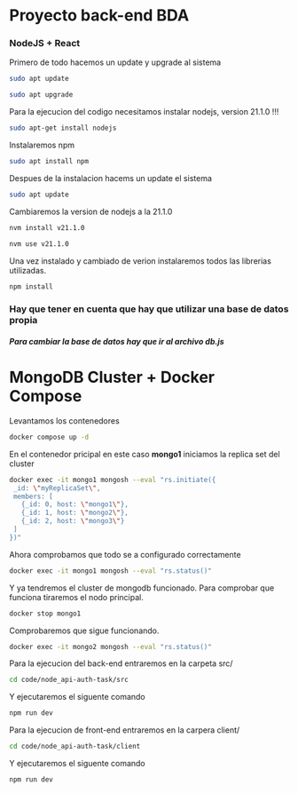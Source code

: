 # Proyecto back-end BDA
### NodeJS + React

Primero de todo hacemos un update y upgrade al sistema
```bash 
sudo apt update
```
```bash  
sudo apt upgrade
```

Para la ejecucion del codigo necesitamos instalar nodejs, version 21.1.0 !!!

```bash  
sudo apt-get install nodejs
```

Instalaremos npm

```bash  
sudo apt install npm
```

Despues de la instalacion hacems un update el sistema

```bash  
sudo apt update
```

Cambiaremos la version de nodejs a la 21.1.0

```bash  
nvm install v21.1.0
```

```bash  
nvm use v21.1.0
```

Una vez instalado y cambiado de verion instalaremos todos las librerias utilizadas.

```bash 
npm install
```

### Hay que tener en cuenta que hay que utilizar una base de datos propia
##### Para cambiar la base de datos hay que ir al archivo db.js

# MongoDB Cluster + Docker Compose

Levantamos los contenedores
```bash
docker compose up -d
```

En el contenedor pricipal en este caso <strong>mongo1</strong> iniciamos la replica set del cluster
```bash
docker exec -it mongo1 mongosh --eval "rs.initiate({
 _id: \"myReplicaSet\",
 members: [
   {_id: 0, host: \"mongo1\"},
   {_id: 1, host: \"mongo2\"},
   {_id: 2, host: \"mongo3\"}
 ]
})"
```

Ahora comprobamos que todo se a configurado correctamente 
```bash
docker exec -it mongo1 mongosh --eval "rs.status()"
```

Y ya tendremos el cluster de mongodb funcionado. Para comprobar que funciona tiraremos el nodo principal.
```bash
docker stop mongo1
```

Comprobaremos que sigue funcionando.
```bash
docker exec -it mongo2 mongosh --eval "rs.status()"
```

Para la ejecucion del back-end entraremos en la carpeta src/ 

```bash  
cd code/node_api-auth-task/src
```

Y ejecutaremos el siguente comando

```bash  
npm run dev
```

Para la ejecucion de front-end entraremos en la carpera client/

```bash  
cd code/node_api-auth-task/client
 ```

Y ejecutaremos el siguente comando

```bash  
npm run dev
```





